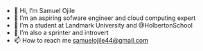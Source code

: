 - 👋 Hi, I’m Samuel Ojile
- 👀 I’m an aspiring sofware engineer and cloud computing expert 
- 🌱 I’m a student at Landmark University and @HolbertonSchool
- 💞️ I’m also a sprinter and introvert
- 📫 How to reach me samuelojile44@gmail.com

<!---
Iyeofu/Iyeofu is a ✨ special ✨ repository because its `README.md` (this file) appears on your GitHub profile.
You can click the Preview link to take a look at your changes.
--->
